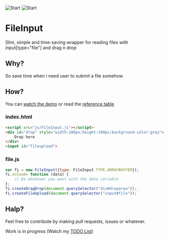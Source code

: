 ![Start](https://img.shields.io/github/stars/and3k5/FileInput.svg)
![Start](https://img.shields.io/github/release/and3k5/FileInput.svg)
# FileInput
Slim, simple and time-saving wrapper for reading files with input[type="file"] and drag n drop
## Why?
So save time when i need user to submit a file somehow.
## How?
You can [watch the demo](http://and3k5.github.io/FileInput/example/) or read the [reference table](REF.md)
### index.html
```html
<script src="js/FileInput.js"></script>
<div id="drop" style="width:100px;height:100px;background-color:grey">
    Drop here
</div>
<input id="fileupload">
```
### file.js
```javascript
var fi = new FileInput({type: FileInput.TYPE.ARRAYBUFFER});
fi.onload= function (data) {
    // Do whatever you want with the data variable
};
fi.createDragDrop(document.querySelector("div#droparea"));
fi.createFileUpload(document.querySelector("input#file"));`
```
## Halp?
Feel free to contribute by making pull requests, issues or whatever.

Work is in progress (Watch my [TODO List](TODO.md))